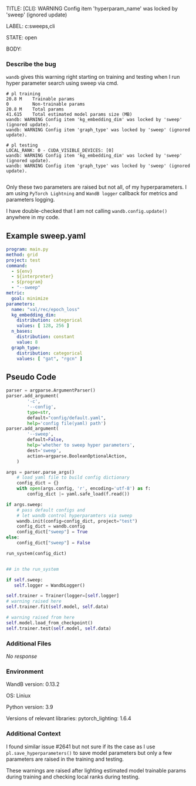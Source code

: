 TITLE:
[CLI]: WARNING Config item 'hyperparam_name' was locked by 'sweep' (ignored update) 

LABEL:
c:sweeps,cli

STATE:
open

BODY:
### Describe the bug

<!--- Description of the issue below  -->
`wandb` gives this warning right starting on training and testing when I run hyper parameter search using sweep via cmd.
<!--- A minimal code snippet between the quotes below  -->
```shell
# pl training 
20.8 M    Trainable params
0         Non-trainable params
20.8 M    Total params
41.615    Total estimated model params size (MB)
wandb: WARNING Config item 'kg_embedding_dim' was locked by 'sweep' (ignored update).
wandb: WARNING Config item 'graph_type' was locked by 'sweep' (ignored update).

# pl testing
LOCAL_RANK: 0 - CUDA_VISIBLE_DEVICES: [0]
wandb: WARNING Config item 'kg_embedding_dim' was locked by 'sweep' (ignored update).
wandb: WARNING Config item 'graph_type' was locked by 'sweep' (ignored update).


```

Only these two parameters are raised but not all, of my hyperparameters. I am using `PyTorch Lightning` and `WandB logger` callback for metrics and parameters logging.

I have double-checked that I am not calling `wandb.config.update()` anywhere in my code.

## Example sweep.yaml
<!--- A full traceback of the exception in the quotes below -->
```yaml
program: main.py
method: grid
project: test
command:
  - ${env}
  - ${interpreter}
  - ${program}
  - "--sweep"
metric:
  goal: minimize
parameters:
  name: "val/rec/epoch_loss"
  kg_embedding_dim:
    distribution: categorical
    values: [ 128, 256 ]
  n_bases:
    distribution: constant
    value: 8
  graph_type:
    distribution: categorical
    values: [ "gat", "rgcn" ]
```

## Pseudo Code
```python
parser = argparse.ArgumentParser()
parser.add_argument(
        '-c',
        '--config',
        type=str,
        default="config/default.yaml",
        help='config file(yaml) path')
parser.add_argument(
        '--sweep',
        default=False,
        help='whether to sweep hyper parameters',
        dest='sweep',
        action=argparse.BooleanOptionalAction,
    )

args = parser.parse_args()
    # load yaml file to build config dictionary
    config_dict = {}
    with open(args.config, 'r', encoding='utf-8') as f:
        config_dict |= yaml.safe_load(f.read())

if args.sweep:
    # pass default configs and 
    # let wandb control hyperparamters via sweep
    wandb.init(config=config_dict, project="test")
    config_dict = wandb.config
    config_dict["sweep"] = True
else:
    config_dict["sweep"] = False

run_system(config_dict)


## in the run_system

if self.sweep:
   self.logger = WandbLogger()

self.trainer = Trainer(logger=[self.logger]
# warning raised here
self.trainer.fit(self.model, self.data)

# warning raised from here
self.model.load_from_checkpoint()
self.trainer.test(self.model, self.data)
```


### Additional Files

_No response_

### Environment

WandB version: 0.13.2

OS: Liniux

Python version: 3.9

Versions of relevant libraries:
pytorch_lighting:  1.6.4


### Additional Context

I found similar issue #2641 but not sure if its the case as 
I use `pl.save_hyperparameters()` to save model parameters but only a few parameters are raised in the training and testing. 

These warnings are raised after lighting estimated model trainable params during training and checking local ranks during testing.


